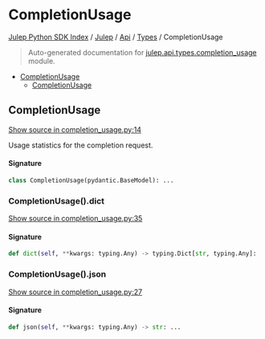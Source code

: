 # CompletionUsage

[Julep Python SDK Index](../../../README.md#julep-python-sdk-index) / [Julep](../../index.md#julep) / [Api](../index.md#api) / [Types](./index.md#types) / CompletionUsage

> Auto-generated documentation for [julep.api.types.completion_usage](../../../../../../../julep/api/types/completion_usage.py) module.

- [CompletionUsage](#completionusage)
  - [CompletionUsage](#completionusage-1)

## CompletionUsage

[Show source in completion_usage.py:14](../../../../../../../julep/api/types/completion_usage.py#L14)

Usage statistics for the completion request.

#### Signature

```python
class CompletionUsage(pydantic.BaseModel): ...
```

### CompletionUsage().dict

[Show source in completion_usage.py:35](../../../../../../../julep/api/types/completion_usage.py#L35)

#### Signature

```python
def dict(self, **kwargs: typing.Any) -> typing.Dict[str, typing.Any]: ...
```

### CompletionUsage().json

[Show source in completion_usage.py:27](../../../../../../../julep/api/types/completion_usage.py#L27)

#### Signature

```python
def json(self, **kwargs: typing.Any) -> str: ...
```